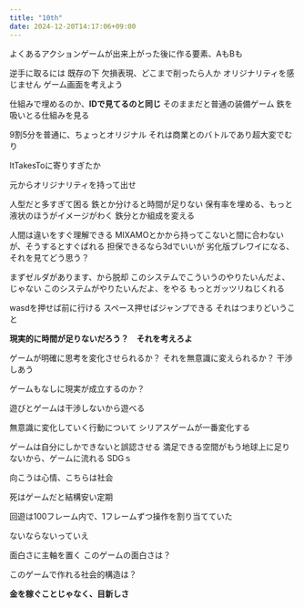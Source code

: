 ```yaml
---
title: "10th"
date: 2024-12-20T14:17:06+09:00
---
```

よくあるアクションゲームが出来上がった後に作る要素、AもBも

逆手に取るには
既存の下
欠損表現、どこまで削ったら人か
オリジナリティを感じません
ゲーム画面を考えよう

仕組みで埋めるのか、**IDで見てるのと同じ**
そのままだと普通の装備ゲーム
鉄を吸いとる仕組みを見る

9割5分を普通に、ちょっとオリジナル
それは商業とのバトルであり超大変でむり

ItTakesToに寄りすぎたか

元からオリジナリティを持って出せ

人型だと多すぎて困る
鉄とか分けると時間が足りない
保有率を埋める、もっと液状のほうがイメージがわく
鉄分とか組成を変える

人間は違いをすぐ理解できる
MIXAMOとかから持ってこないと間に合わないが、そうするとすぐばれる
担保できるなら3dでいいが
劣化版ブレワイになる、それを見てどう思う？

まずゼルダがあります、から脱却
このシステムでこういうのやりたいんだよ、じゃない
このシステムがやりたいんだよ、をやる
もっとガッツリねじくれる

wasdを押せば前に行ける
スペース押せばジャンプできる
それはつまりどいうこと

**現実的に時間が足りないだろう？　それを考えろよ**


ゲームが明確に思考を変化させられるか？
それを無意識に変えられるか？
干渉しあう

ゲームもなしに現実が成立するのか？

遊びとゲームは干渉しないから遊べる

無意識に変化していく行動について
シリアスゲームが一番変化する

ゲームは自分にしかできないと誤認させる
満足できる空間がもう地球上に足りないから、ゲームに流れる
SDGｓ

向こうは心情、こちらは社会

死はゲームだと結構安い定期

回遊は100フレーム内で、1フレームずつ操作を割り当てていた

ないならないっていえ

面白さに主軸を置く
このゲームの面白さは？

このゲームで作れる社会的構造は？


**金を稼ぐことじゃなく、目新しさ**
